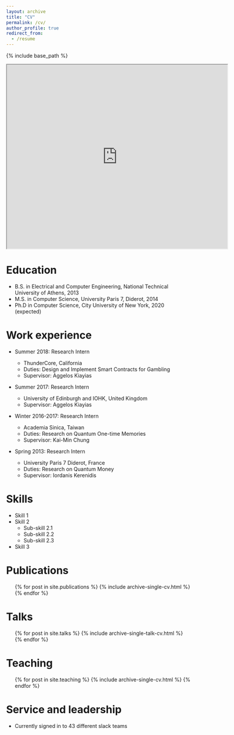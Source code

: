 ```yaml
---
layout: archive
title: "CV"
permalink: /cv/
author_profile: true
redirect_from:
  - /resume
---
```


{% include base_path %}

<iframe width=600 height=500 src="https://docs.google.com/document/d/e/2PACX-1vRehcgwbzer3vWXpUGE_jYwpage9wlRYfmbNZbB9fVVflsNNI5F1BcKGvFOuN3Vvbb28-jraocI4rb-/pub?embedded=true"></iframe>

Education
======
* B.S. in Electrical and Computer Engineering, National Technical University of Athens, 2013
* M.S. in Computer Science, University Paris 7, Diderot, 2014
* Ph.D in Computer Science, City University of New York, 2020 (expected)

Work experience
======
* Summer 2018: Research Intern
  * ThunderCore, California
  * Duties: Design and Implement Smart Contracts for Gambling
  * Supervisor: Aggelos Kiayias
  
* Summer 2017: Research Intern
  * University of Edinburgh and IOHK, United Kingdom
  * Supervisor: Aggelos Kiayias
  
* Winter 2016-2017: Research Intern
  * Academia Sinica, Taiwan
  * Duties: Research on Quantum One-time Memories
  * Supervisor: Kai-Min Chung

* Spring 2013: Research Intern
  * University Paris 7 Diderot, France
  * Duties: Research on Quantum Money
  * Supervisor: Iordanis Kerenidis
  
Skills
======
* Skill 1
* Skill 2
  * Sub-skill 2.1
  * Sub-skill 2.2
  * Sub-skill 2.3
* Skill 3

Publications
======
  <ul>{% for post in site.publications %}
    {% include archive-single-cv.html %}
  {% endfor %}</ul>
  
Talks
======
  <ul>{% for post in site.talks %}
    {% include archive-single-talk-cv.html %}
  {% endfor %}</ul>
  
Teaching
======
  <ul>{% for post in site.teaching %}
    {% include archive-single-cv.html %}
  {% endfor %}</ul>
  
Service and leadership
======
* Currently signed in to 43 different slack teams
